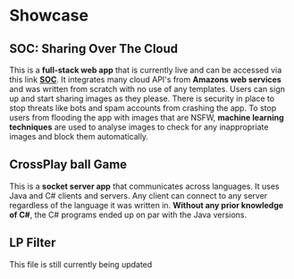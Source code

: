 # Showcase
## SOC: Sharing Over The Cloud
This is a **full-stack web app** that is currently live and can be accessed via this link **[SOC](http://ec2-3-8-195-243.eu-west-2.compute.amazonaws.com/SOC/)**. It integrates many cloud API's from **Amazons web services** and was written from scratch with no use of any templates. Users can sign up and start sharing images as they please.  There is security in place to stop threats like bots and spam accounts from crashing the app. To stop users from flooding the app with images that are NSFW, **machine learning techniques** are used to analyse images to check for any inappropriate images and block them automatically.

## CrossPlay ball Game
This is a **socket server app** that communicates across languages. It uses Java and C# clients and servers. Any client can connect to any server regardless of the language it was written in. **Without any prior knowledge of C#**, the C# programs ended up on par with the Java versions.

## LP Filter



This file is still currently being updated
